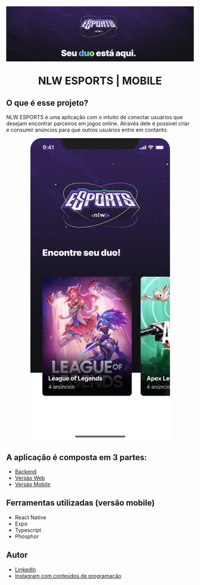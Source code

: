 <h1 align="center">
  <!-- <img src="./src/assets/logo-nlw-esports.png"/> -->
  <img src="./src/assets/banner.png" />
  <p style="margin-top: 15px font-size: 32px font-weight: 900">NLW ESPORTS | MOBILE</p>
</h1>


<h2> O que é esse projeto? </h2>

<p> 
  NLW ESPORTS  é uma aplicação com o intuito de conectar usuários que 
  desejam encontrar parceiros em jogos online. Através dele é possível
  criar e consumir anúncios para que outros usuários entre em contanto.
</p>

<p align="center">
  <img src="./src/assets/appExample.png" style="width: 375px; height: 812px" />
</p>


## A aplicação é composta em 3 partes:

- [Backend](https://github.com/Th-Fernandes/NLW-ESPORTS-BACKEND)
- [Versão Web](https://github.com/Th-Fernandes/NLW-ESPORTS-WEB)
- [Versão Mobile](https://github.com/Th-Fernandes/NLW-ESPORTS-MOBILE)
 
<div>
  <h2>Ferramentas utilizadas (versão mobile)</h2>
  <ul>
    <li>React Native</li>
    <li>Expo</li>
    <li>Typescript</li>
    <li>Phosphor</li>
  </ul>
</div>

## Autor
- [LinkedIn](https://www.linkedin.com/in/thiago-fernandes-front/)
- [Instagram com conteúdos de programação](https://www.instagram.com/thiagofernades.dev/)

